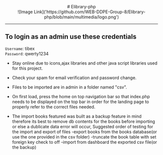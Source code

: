 <center> # Elibrary-php </center>
<center>  ![Image Link]('https://github.com/WEB-DDPE-Group-8/Elibrary-php/blob/main/multimedia/logo.png') </center>

---
## To login as an admin use these credentials
`Username`: tibex <br>
`Password`: qwerty1234

- Stay online due to icons,ajax libraries and other java script libraries used for this project.  
- Check your spam for email verification and password change.
- Files to be imported are in admin in a folder named "csv".
- On first load, press the home on top navigation bar so that index.php needs to be displayed on the top bar in order for the landing page to properly refer to the correct files needed.

- The import books featured was built as a backup feature in mind therefore its best to remove db contents for the books before importing or else a dublicate data error will occur,
Suggested order of testing for the import and export of files
  -export books from the books database(or use the one provided in the csv folder)
  -truncate the book table with set foreign key check to off
  -import from dashboard the exported csv file(or the backup)
